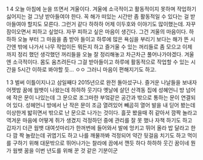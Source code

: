 1 4
오늘 아침에 눈을 뜨면서 겨울이다. 겨울에 소극적이고 활동적이지 못하며 작업하기 싫어지는 걸 그냥 받아들여야 한다. 
꼭 해가 떠있는 시간만 좀 활동적일 수 있다는 걸 받아들여야 할지도 모른다. 그런거 같다 하하하 
어제 이두호와 이야기도 많이했는데. 자꾸 잠이오면서 피하고 싶었다. 
자꾸 피하고 싶은 마음이 생긴다. 그건 겨울의 마음이다. 하하하 오늘 부터 그 마음을 좀 받아 들이고 
하루에 많은 욕심을 부리기 보다는 해가 뜬 시간엔 밖에 나가서 나무 작업이든 뭐든지 하고 즐거울 수 있는 꺼리들로 좀 모으고 
이제 까지 정리 했던 생각했던 꺼리들을 오늘 잘 정리해놓고 차근차근 풀어나가야겠다. 
겨울엔 소극적이다. 몸도 움츠려든다 그걸 받아들이고 하루에 활동적으로 작업할 수 있는 시간을 5시간 이하로 봐야할 듯... 
ㅇㅇ 그러니 마음이 편해지기도 하고. 

1 3
벌써 이틀이지나고 삼일째다 2015년으로 완전 돌아섰구나. 즐거운 나날들을 보내자 
어젯밤 꿈에  웜뱃이 나왔는데 하하하 웃기다 
옛날에 살던 산격동 집에 성혜언니 방 넘어에 작은 문이 나있는데 그 문으로 조그마한 부엌같은 공간과 밖으로 통하는 문이 연결되어 있다. 
성헤언니 방에서 난 작은 문이 조금 열려있어  빼곰히 열어 발을 내 딛어 봤는데 이상한게 밟히면서 밖으로 난 문으로 나가는 것이다. 
흘끗 봤을때 쥐 같아서 깜짝 놀라고 역겨운 마음에 어떻게 쥐가 생겼지 걱정하던 중에
관리를 잘 못 했나 자책 하기도 하고 
갑자기  더큰 웜뱃 대여섯마리가 한꺼번에 들어와서 
발에 엉키고 뛰어 올라 밥 달라고 한다 깜 짝 놀랐는데
귀엽기도 하고 나를 깨물까봐 걱정되어 약간 뒷걸음 치기도 하고 
먹이를 구하기 위해 대문밖으로 뛰어나가는 찰라에 끔에서 깬듯 하다 하하하 웃긴 꿈이네 
뭔가 웜뱃 꿈을 이번 년도를 위해 꾼 것 같은 기분이군

